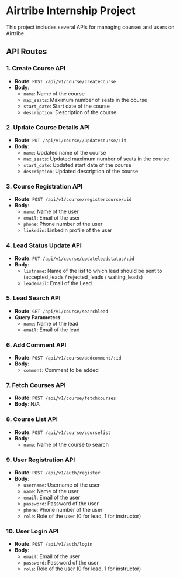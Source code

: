 # Airtribe Internship Project

This project includes several APIs for managing courses and users on Airtribe.

## API Routes

### 1. Create Course API

- **Route**: `POST /api/v1/course/createcourse`
- **Body**: 
    - `name`: Name of the course
    - `max_seats`: Maximum number of seats in the course
    - `start_date`: Start date of the course
    - `description`: Description of the course

### 2. Update Course Details API

- **Route**: `PUT /api/v1/course//updatecourse/:id`
- **Body**: 
    - `name`: Updated name of the course
    - `max_seats`: Updated maximum number of seats in the course
    - `start_date`: Updated start date of the course
    - `description`: Updated description of the course

### 3. Course Registration API

- **Route**: `POST /api/v1/course/registercourse/:id`
- **Body**: 
    - `name`: Name of the user
    - `email`: Email of the user
    - `phone`: Phone number of the user
    - `linkedin`: LinkedIn profile of the user

### 4. Lead Status Update API

- **Route**: `PUT /api/v1/course/updateleadstatus/:id`
- **Body**:
    - `listname`: Name of the list to which lead should be sent to (accepted_leads / rejected_leads / waiting_leads)
    - `leademail`: Email of the Lead

### 5. Lead Search API

- **Route**: `GET /api/v1/course/searchlead`
- **Query Parameters**: 
    - `name`: Name of the lead
    - `email`: Email of the lead

### 6. Add Comment API

- **Route**: `POST /api/v1/course/addcomment/:id`
- **Body**: 
    - `comment`: Comment to be added

### 7. Fetch Courses API

- **Route**: `POST /api/v1/course/fetchcourses`
- **Body**: N/A

### 8. Course List API

- **Route**: `POST /api/v1/course/courselist`
- **Body**: 
    - `name`: Name of the course to search

### 9. User Registration API

- **Route**: `POST /api/v1/auth/register`
- **Body**: 
    - `username`: Username of the user
    - `name`: Name of the user
    - `email`: Email of the user
    - `password`: Password of the user
    - `phone`: Phone number of the user
    - `role`: Role of the user (0 for lead, 1 for instructor)

### 10. User Login API

- **Route**: `POST /api/v1/auth/login`
- **Body**: 
    - `email`: Email of the user
    - `password`: Password of the user
    - `role`: Role of the user (0 for lead, 1 for instructor)
